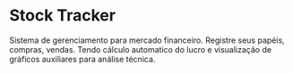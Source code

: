 # Stock Tracker

Sistema de gerenciamento para mercado financeiro. Registre seus papéis, compras, vendas. Tendo cálculo automatico do lucro e visualização de gráficos auxiliares para análise técnica.
